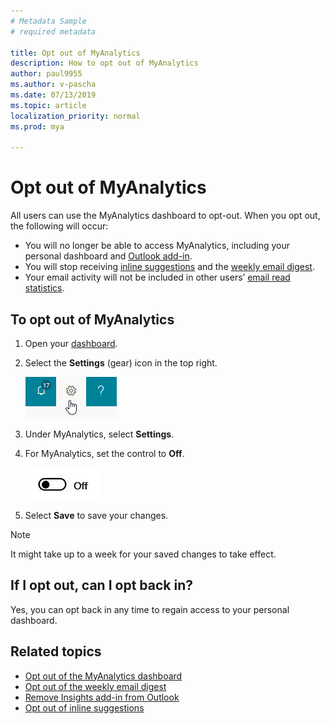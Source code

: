 ```yaml
---
# Metadata Sample
# required metadata

title: Opt out of MyAnalytics
description: How to opt out of MyAnalytics
author: paul9955
ms.author: v-pascha
ms.date: 07/13/2019
ms.topic: article
localization_priority: normal 
ms.prod: mya

---
```


# Opt out of MyAnalytics

All users can use the MyAnalytics dashboard to opt-out. When you opt out, the following will occur:

* You will no longer be able to access MyAnalytics, including your personal dashboard and [Outlook add-in](../use/add-in.md).
* You will stop receiving [inline suggestions](../use/mya-notifications.md) and the [weekly email digest](../use/email-digest.md).
* Your email activity will not be included in other users’ [email read statistics](../use/add-in.md#email-read-statistics).

## To opt out of MyAnalytics

1. Open your [dashboard](https://myanalytics.microsoft.com).
2. Select the **Settings** (gear) icon in the top right.

    ![MyAnalytics settings](../../Images/mya/use/mya-gear-settings.png)

3. Under MyAnalytics, select **Settings**.
4. For MyAnalytics, set the control to **Off**.

    ![Slider in off position](../../Images/mya/use/Slider-off.png)
  
5. Select **Save** to save your changes.

> [!NOTE]
> It might take up to a week for your saved changes to take effect.

## If I opt out, can I opt back in?

Yes, you can opt back in any time to regain access to your personal dashboard.

## Related topics

* [Opt out of the MyAnalytics dashboard](dashboard-2.md#opt-out-of-the-myanalytics-dashboard)
* [Opt out of the weekly email digest](email-digest-2.md#opt-out-of-email-digests)
* [Remove Insights add-in from Outlook](add-in.md##remove-the-insights-add-in-from-outlook)
* [Opt out of inline suggestions](mya-notifications.md#opt-out-of-inline-suggestions)